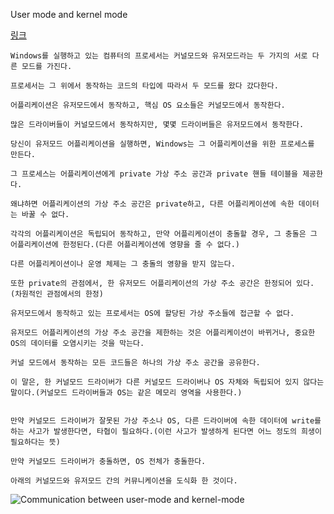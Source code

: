 User mode and kernel mode

[링크](https://docs.microsoft.com/ko-kr/windows-hardware/drivers/gettingstarted/user-mode-and-kernel-mode)

```
Windows를 실행하고 있는 컴퓨터의 프로세서는 커널모드와 유저모드라는 두 가지의 서로 다른 모드를 가진다.

프로세서는 그 위에서 동작하는 코드의 타입에 따라서 두 모드를 왔다 갔다한다.

어플리케이션은 유저모드에서 동작하고, 핵심 OS 요소들은 커널모드에서 동작한다.

많은 드라이버들이 커널모드에서 동작하지만, 몇몇 드라이버들은 유저모드에서 동작한다.
```

```
당신이 유저모드 어플리케이션을 실행하면, Windows는 그 어플리케이션을 위한 프로세스를 만든다.

그 프로세스는 어플리케이션에게 private 가상 주소 공간과 private 핸들 테이블을 제공한다.

왜냐하면 어플리케이션의 가상 주소 공간은 private하고, 다른 어플리케이션에 속한 데이터는 바꿀 수 없다.

각각의 어플리케이션은 독립되어 동작하고, 만약 어플리케이션이 충돌할 경우, 그 충돌은 그 어플리케이션에 한정된다.(다른 어플리케이션에 영향을 줄 수 없다.)

다른 어플리케이션이나 운영 체제는 그 충돌의 영향을 받지 않는다.
```

```
또한 private의 관점에서, 한 유저모드 어플리케이션의 가상 주소 공간은 한정되어 있다.(차원적인 관점에서의 한정)

유저모드에서 동작하고 있는 프로세서는 OS에 할당된 가상 주소들에 접근할 수 없다.

유저모드 어플리케이션의 가상 주소 공간을 제한하는 것은 어플리케이션이 바뀌거나, 중요한 OS의 데이터를 오염시키는 것을 막는다.
```

```
커널 모드에서 동작하는 모든 코드들은 하나의 가상 주소 공간을 공유한다.

이 말은, 한 커널모드 드라이버가 다른 커널모드 드라이버나 OS 자체와 독립되어 있지 않다는 말이다.(커널모드 드라이버들과 OS는 같은 메모리 영역을 사용한다.)


만약 커널모드 드라이버가 잘못된 가상 주소나 OS, 다른 드라이버에 속한 데이터에 write를 하는 사고가 발생한다면, 타협이 필요하다.(이런 사고가 발생하게 된다면 어느 정도의 희생이 필요하다는 뜻)

만약 커널모드 드라이버가 충돌하면, OS 전체가 충돌한다.
```

```
아래의 커널모드와 유저모드 간의 커뮤니케이션을 도식화 한 것이다.
```

![Communication between user-mode and kernel-mode](https://docs.microsoft.com/ko-kr/windows-hardware/drivers/gettingstarted/images/userandkernelmode01.png)